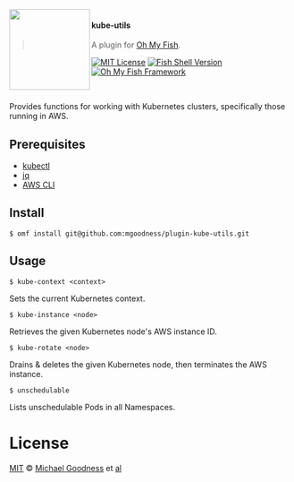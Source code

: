 <img src="https://cdn.rawgit.com/oh-my-fish/oh-my-fish/e4f1c2e0219a17e2c748b824004c8d0b38055c16/docs/logo.svg" align="left" width="144px" height="144px"/>

#### kube-utils

> A plugin for [Oh My Fish][omf-link].

[![MIT License](https://img.shields.io/badge/license-MIT-007EC7.svg?style=flat-square)](/LICENSE)
[![Fish Shell Version](https://img.shields.io/badge/fish-v2.2.0-007EC7.svg?style=flat-square)](https://fishshell.com)
[![Oh My Fish Framework](https://img.shields.io/badge/Oh%20My%20Fish-Framework-007EC7.svg?style=flat-square)](https://www.github.com/oh-my-fish/oh-my-fish)

<br/>

Provides functions for working with Kubernetes clusters, specifically those running in AWS.


## Prerequisites

- [kubectl](https://kubernetes.io/docs/tasks/tools/install-kubectl/)
- [jq](https://stedolan.github.io/jq/)
- [AWS CLI](https://aws.amazon.com/cli/)


## Install

```fish
$ omf install git@github.com:mgoodness/plugin-kube-utils.git
```


## Usage

```fish
$ kube-context <context>
```

Sets the current Kubernetes context.

```fish
$ kube-instance <node>
```

Retrieves the given Kubernetes node's AWS instance ID.

```fish
$ kube-rotate <node>
```

Drains & deletes the given Kubernetes node, then terminates the AWS instance.

```fish
$ unschedulable
```

Lists unschedulable Pods in all Namespaces.


# License

[MIT][mit] © [Michael Goodness][author] et [al][contributors]


[mit]:            https://opensource.org/licenses/MIT
[author]:         https://github.com/{{USER}}
[contributors]:   https://github.com/{{USER}}/plugin-kube-utils/graphs/contributors
[omf-link]:       https://www.github.com/oh-my-fish/oh-my-fish

[license-badge]:  https://img.shields.io/badge/license-MIT-007EC7.svg?style=flat-square

